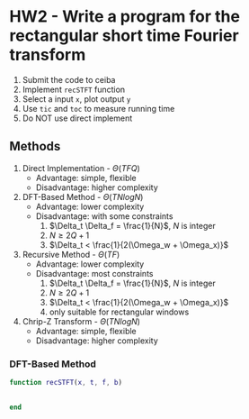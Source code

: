 # HW2 - Write a program for the rectangular short time Fourier transform

1. Submit the code to ceiba
2. Implement `recSTFT` function
3. Select a input `x`, plot output `y`
4. Use `tic` and `toc` to measure running time
5. Do NOT use direct implement

## Methods

1. Direct Implementation - $\Theta(TFQ)$
    * Advantage: simple, flexible
    * Disadvantage: higher complexity
2. DFT-Based Method - $\Theta(TNlogN)$
    * Advantage: lower complexity
    * Disadvantage: with some constraints
        1. $\Delta_t \Delta_f = \frac{1}{N}$, $N$ is integer
        2. $N \geq 2Q + 1$
        3. $\Delta_t < \frac{1}{2(\Omega_w + \Omega_x)}$
3. Recursive Method - $\Theta(TF)$
    * Advantage: lower complexity
    * Disadvantage: most constraints
        1. $\Delta_t \Delta_f = \frac{1}{N}$, $N$ is integer
        2. $N \geq 2Q + 1$
        3. $\Delta_t < \frac{1}{2(\Omega_w + \Omega_x)}$
        4. only suitable for rectangular windows
4. Chrip-Z Transform - $\Theta(TNlogN)$
    * Advantage: simple, flexible
    * Disadvantage: higher complexity

### DFT-Based Method

```m
function recSTFT(x, t, f, b)

   
end
```